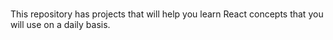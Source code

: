 # 
This repository has projects that will help you learn React concepts that you will use on a daily basis.
